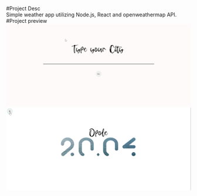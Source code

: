 #Project Desc <br/>
Simple weather app utilizing Node.js, React and openweathermap API. <br/>
#Project preview <br/>
![Project preview](preview2.png)
![Project preview](preview.png)
